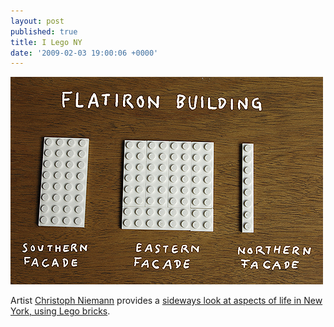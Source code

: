 ```yaml
---
layout: post 
published: true
title: I Lego NY
date: '2009-02-03 19:00:06 +0000'
---
```


![Annotated flat lego plates](/images/18flatiron.jpg)

Artist [Christoph Niemann](http://www.christophniemann.com/) provides a [sideways look at aspects of life in New York, using Lego bricks](http://niemann.blogs.nytimes.com/2009/02/02/i-lego-ny/).
